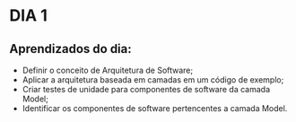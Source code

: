# DIA 1

## Aprendizados do dia:
* Definir o conceito de Arquitetura de Software;
* Aplicar a arquitetura baseada em camadas em um código de exemplo;
* Criar testes de unidade para componentes de software da camada Model;
* Identificar os componentes de software pertencentes a camada Model.